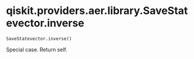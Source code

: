 # qiskit.providers.aer.library.SaveStatevector.inverse

`SaveStatevector.inverse()`

Special case. Return self.
